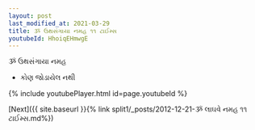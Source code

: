 ```yaml
---
layout: post
last_modified_at: 2021-03-29
title: ૐ ઉથસંગાયા નમહ ૧૧ ટાઈમ્સ
youtubeId: HhoiqEHmwgE
---
```

 
 
 ૐ ઉથસંગાયા નમહ  
 
 -  કોણ જોડાયેલ નથી 
 
  
 
  
 
 
 
 
 
 


{% include youtubePlayer.html id=page.youtubeId %}
 
[Next]({{ site.baseurl }}{% link  split1/_posts/2012-12-21-ૐ લાઘવે નમહ ૧૧ ટાઈમ્સ.md%})
 
